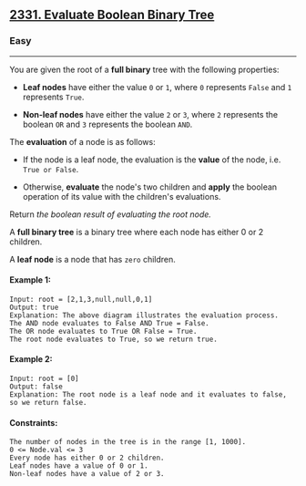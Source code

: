 [2331. Evaluate Boolean Binary Tree](https://leetcode.com/problems/evaluate-boolean-binary-tree/?envType=daily-question&envId=2024-05-16)
---------------------------------------------------------------------------------------------------------------------------------------------

### Easy
---------------------------------------------------------------------------------------------------------------------------------------------

You are given the root of a **full binary** tree with the following properties:

- **Leaf nodes** have either the value `0` or `1`, where `0` represents `False` and `1` represents `True`.

- **Non-leaf nodes** have either the value `2` or `3`, where `2` represents the boolean `OR` and `3` represents the boolean `AND`.

The **evaluation** of a node is as follows:

- If the node is a leaf node, the evaluation is the **value** of the node, i.e. `True or False`.

- Otherwise, **evaluate** the node's two children and **apply** the boolean operation of its value with the children's evaluations.

Return _the boolean result of evaluating the root node._

A **full binary tree** is a binary tree where each node has either 0 or 2 children.

A **leaf node** is a node that has `zero` children.

#### Example 1:
```
Input: root = [2,1,3,null,null,0,1]
Output: true
Explanation: The above diagram illustrates the evaluation process.
The AND node evaluates to False AND True = False.
The OR node evaluates to True OR False = True.
The root node evaluates to True, so we return true.
```
#### Example 2:
```
Input: root = [0]
Output: false
Explanation: The root node is a leaf node and it evaluates to false, so we return false.
```
#### Constraints:
```
The number of nodes in the tree is in the range [1, 1000].
0 <= Node.val <= 3
Every node has either 0 or 2 children.
Leaf nodes have a value of 0 or 1.
Non-leaf nodes have a value of 2 or 3.
```
